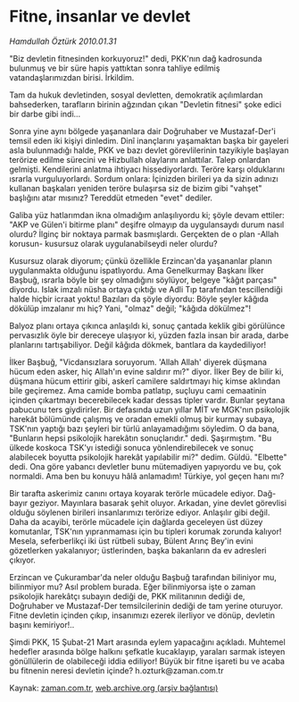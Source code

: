 # Fitne, insanlar ve devlet

*Hamdullah Öztürk 2010.01.31*

<td class="columnist-detail">
<p>"Biz devletin fitnesinden korkuyoruz!" dedi, PKK'nın dağ kadrosunda bulunmuş ve bir süre hapis yattıktan sonra tahliye edilmiş vatandaşlarımızdan birisi. İrkildim.</p>
<p><p>Tam da hukuk devletinden, sosyal devletten, demokratik açılımlardan bahsederken, tarafların birinin ağzından çıkan "Devletin fitnesi" şoke edici bir darbe gibi indi...
<p>Sonra yine aynı bölgede yaşananlara dair Doğruhaber ve Mustazaf-Der'i temsil eden iki kişiyi dinledim. Dinî inançlarını yaşamaktan başka bir gayeleri asla bulunmadığı halde, PKK ve bazı devlet görevlilerinin tazyikiyle başlayan terörize edilme sürecini ve Hizbullah olaylarını anlattılar. Talep onlardan gelmişti. Kendilerini anlatma ihtiyacı hissediyorlardı. Teröre karşı olduklarını ısrarla vurguluyorlardı. Sordum onlara: İçinizden birileri ya da sizin adınızı kullanan başkaları yeniden teröre bulaşırsa siz de bizim gibi "vahşet" başlığını atar mısınız? Tereddüt etmeden "evet" dediler.
<p>Galiba yüz hatlarımdan ikna olmadığım anlaşılıyordu ki; şöyle devam ettiler: "AKP ve Gülen'i bitirme planı" deşifre olmayıp da uygulansaydı durum nasıl olurdu? İlginç bir noktaya parmak basmışlardı. Gerçekten de o plan -Allah korusun- kusursuz olarak uygulanabilseydi neler olurdu?
<p>Kusursuz olarak diyorum; çünkü özellikle Erzincan'da yaşananlar planın uygulanmakta olduğunu ispatlıyordu. Ama Genelkurmay Başkanı İlker Başbuğ, ısrarla böyle bir şey olmadığını söylüyor, belgeye "kâğıt parçası" diyordu. Islak imzalı nüsha ortaya çıktığı ve Adli Tıp tarafından tescillendiği halde hiçbir icraat yoktu! Bazıları da şöyle diyordu: Böyle şeyler kâğıda dökülüp imzalanır mı hiç? Yani, "olmaz" değil; "kâğıda dökülmez"!
<p>Balyoz planı ortaya çıkınca anlaşıldı ki, sonuç çantada keklik gibi görülünce pervasızlık öyle bir dereceye ulaşıyor ki, yüzden fazla insan bir arada, darbe planlarını tartışabiliyor. Değil kâğıda dökmek, bantlara da kaydediliyor!
<p>İlker Başbuğ, "Vicdansızlara soruyorum. 'Allah Allah' diyerek düşmana hücum eden asker, hiç Allah'ın evine saldırır mı?" diyor. İlker Bey de bilir ki, düşmana hücum ettirir gibi, askerî camilere saldırtmayı hiç kimse aklından bile geçiremez. Ama camide bomba patlatıp, suçluyu cami cemaatinin içinden çıkartmayı becerebilecek kadar dessas tipler vardır. Bunlar şeytana pabucunu ters giydirirler. Bir defasında uzun yıllar MİT ve MGK'nın psikolojik harekât bölümünde çalışmış ve oradan emekli olmuş bir kurmay subaya, TSK'nın yaptığı bazı şeyleri bir türlü anlayamadığımı söyledim. O da bana, "Bunların hepsi psikolojik harekâtın sonuçlarıdır." dedi. Şaşırmıştım. "Bu ülkede koskoca TSK'yı istediği sonuca yönlendirebilecek ve sonuç alabilecek boyutta psikolojik harekât yapılabilir mi?" dedim. Güldü. "Elbette" dedi. Ona göre yabancı devletler bunu mütemadiyen yapıyordu ve bu, çok normaldi. Ama ben bu konuyu hâlâ anlamadım! Türkiye, yol geçen hanı mı?
<p>Bir tarafta askerimiz canını ortaya koyarak terörle mücadele ediyor. Dağ-bayır geziyor. Mayınlara basarak şehit oluyor. Arkadan, yine devlet görevlisi olduğu söylenen birileri insanlarımızı terörize ediyor. Anlaşılır gibi değil. Daha da acayibi, terörle mücadele için dağlarda geceleyen üst düzey komutanlar, TSK'nın yıpranmaması için bu tipleri korumak zorunda kalıyor! Mesela, seferberlikçi iki üst rütbeli subay, Bülent Arınç Bey'in evini gözetlerken yakalanıyor; üstlerinden, başka bakanların da ev adresleri çıkıyor.
<p>Erzincan ve Çukurambar'da neler olduğu Başbuğ tarafından biliniyor mu, bilinmiyor mu? Asıl problem burada. Eğer bilinmiyorsa işte o zaman psikolojik harekâtçı subayın dediği de, PKK militanının dediği de, Doğruhaber ve Mustazaf-Der temsilcilerinin dediği de tam yerine oturuyor. Fitne devletin içinden çıkıp, insanımızı ezerek ilerliyor ve dönüp, devletin başını kemiriyor!..
<p>Şimdi PKK, 15 Şubat-21 Mart arasında eylem yapacağını açıkladı. Muhtemel hedefler arasında bölge halkını şefkatle kucaklayıp, yaraları sarmak isteyen gönüllülerin de olabileceği iddia ediliyor! Büyük bir fitne işareti bu ve acaba bu fitnenin neresi devletin içinde? h.ozturk@zaman.com.tr</p>
<a href="http://web.archive.org/web/20101205145933/mailto:h.ozturk@zaman.com.tr">
</a></p></p></p></p></p></p></p></p></p></td>

Kaynak: [zaman.com.tr](http://zaman.com.tr/yazar.do?yazino=946435), [web.archive.org (arşiv bağlantısı)](http://web.archive.org/web/20101205145933/http://www.zaman.com.tr/yazar.do?yazino=946435)
